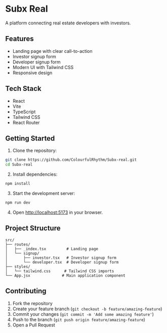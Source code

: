 # Subx Real

A platform connecting real estate developers with investors.

## Features

- Landing page with clear call-to-action
- Investor signup form
- Developer signup form
- Modern UI with Tailwind CSS
- Responsive design

## Tech Stack

- React
- Vite
- TypeScript
- Tailwind CSS
- React Router

## Getting Started

1. Clone the repository:
```bash
git clone https://github.com/ColourfulRhythm/Subx-real.git
cd Subx-real
```

2. Install dependencies:
```bash
npm install
```

3. Start the development server:
```bash
npm run dev
```

4. Open [http://localhost:5173](http://localhost:5173) in your browser.

## Project Structure

```
src/
├── routes/
│   ├── _index.tsx         # Landing page
│   └── signup/
│       ├── investor.tsx   # Investor signup form
│       └── developer.tsx  # Developer signup form
├── styles/
│   └── tailwind.css      # Tailwind CSS imports
└── App.jsx              # Main application component
```

## Contributing

1. Fork the repository
2. Create your feature branch (`git checkout -b feature/amazing-feature`)
3. Commit your changes (`git commit -m 'Add some amazing feature'`)
4. Push to the branch (`git push origin feature/amazing-feature`)
5. Open a Pull Request
